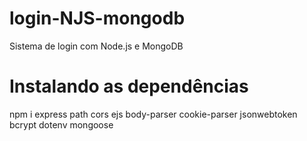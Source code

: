 # login-NJS-mongodb
Sistema de login com Node.js e MongoDB

# Instalando as dependências

npm i express path cors ejs body-parser cookie-parser jsonwebtoken bcrypt dotenv mongoose 